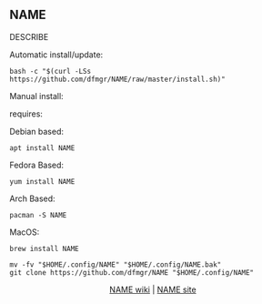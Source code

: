 ## NAME  
  
DESCRIBE  
  
Automatic install/update:

```shell
bash -c "$(curl -LSs https://github.com/dfmgr/NAME/raw/master/install.sh)"
```

Manual install:
  
requires:

Debian based:

```shell
apt install NAME
```  

Fedora Based:

```shell
yum install NAME
```  

Arch Based:

```shell
pacman -S NAME
```  

MacOS:  

```shell
brew install NAME
```
  
```shell
mv -fv "$HOME/.config/NAME" "$HOME/.config/NAME.bak"
git clone https://github.com/dfmgr/NAME "$HOME/.config/NAME"
```
  
<p align=center>
  <a href="https://wiki.archlinux.org/index.php/NAME" target="_blank" rel="noopener noreferrer">NAME wiki</a>  |  
  <a href="NAME" target="_blank" rel="noopener noreferrer">NAME site</a>
</p>  
